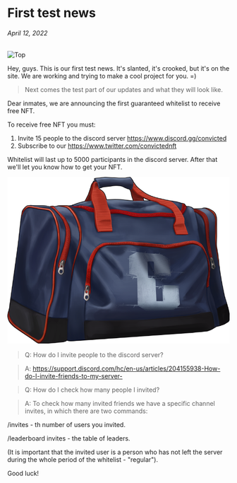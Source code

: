 # First test news

###### April 12, 2022 ######

![Top](https://github.com/verscorp/convicted-site-files/blob/main/images/2022-03-31%2013.35.40.jpg)

Hey, guys. This is our first test news. It's slanted, it's crooked, but it's on the site. We are working and trying to make a cool project for you. =)

>Next comes the test part of our updates and what they will look like.

Dear inmates, we are announcing the first guaranteed whitelist to receive free NFT.

To receive free NFT you must:
1. Invite 15 people to the discord server https://www.discord.gg/convicted
2. Subscribe to our https://www.twitter.com/convictednft

Whitelist will last up to 5000 participants in the discord server. After that we'll let you know how to get your NFT.

![Bag](https://github.com/verscorp/convicted-site-files/blob/main/images/Bag.png)

>Q: How do I invite people to the discord server?

>A: https://support.discord.com/hc/en-us/articles/204155938-How-do-I-invite-friends-to-my-server-

>Q: How do I check how many people I invited?

>A: To check how many invited friends we have a specific channel invites, in which there are two commands:

/invites - th number of users you invited.

/leaderboard invites - the table of leaders.

(It is important that the invited user is a person who has not left the server during the whole period of the whitelist - "regular").

Good luck!
